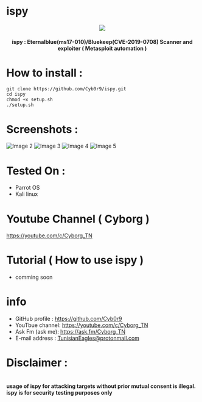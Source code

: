 # ispy 
<p align="center"><img src="https://raw.githubusercontent.com/Cyb0r9/ispy/master/screenshot/Screenshot%20from%202019-09-30%2022-43-00.png"></p>
<h4 align="center">
ispy : Eternalblue(ms17-010)/Bluekeep(CVE-2019-0708) Scanner and exploiter ( Metasploit automation )
</h4>

# How to install :
```
git clone https://github.com/Cyb0r9/ispy.git
cd ispy
chmod +x setup.sh
./setup.sh
```
# Screenshots :
![Image 2](https://raw.githubusercontent.com/Cyb0r9/ispy/master/screenshot/Screenshot%20from%202019-09-30%2022-45-18.png)
![Image 3](https://raw.githubusercontent.com/Cyb0r9/ispy/master/screenshot/Screenshot%20from%202019-09-30%2022-45-45.png)
![Image 4](https://raw.githubusercontent.com/Cyb0r9/ispy/master/screenshot/Screenshot%20from%202019-09-30%2022-46-04.png)
![Image 5](https://raw.githubusercontent.com/Cyb0r9/ispy/master/screenshot/Screenshot%20from%202019-09-30%2022-47-42.png)

# Tested On :
* Parrot OS 
* Kali linux
# Youtube Channel ( Cyborg )
https://youtube.com/c/Cyborg_TN
# Tutorial ( How to use ispy )
* comming soon
# info
* GitHub profile : https://github.com/Cyb0r9
* YouTbue channel: https://youtube.com/c/Cyborg_TN
* Ask Fm (ask me): https://ask.fm/Cyborg_TN
* E-mail address : TunisianEagles@protonmail.com
# Disclaimer :
<br><b>usage of ispy for attacking targets without prior mutual consent is illegal.</b></br>
<b>ispy is for security testing purposes only</b>
